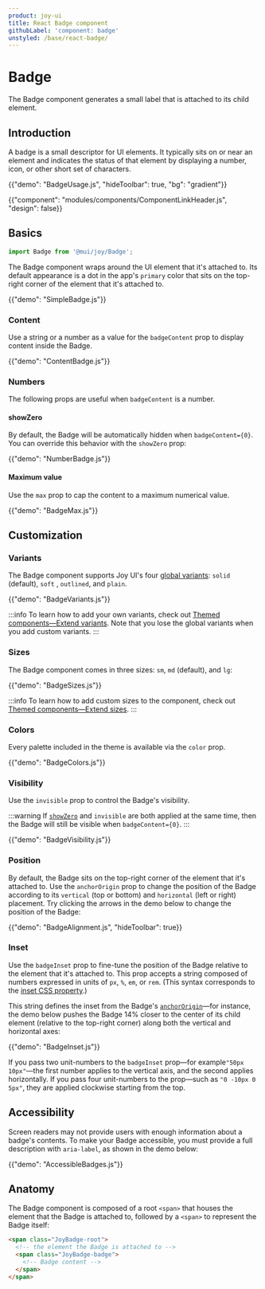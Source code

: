 ```yaml
---
product: joy-ui
title: React Badge component
githubLabel: 'component: badge'
unstyled: /base/react-badge/
---
```


# Badge

<p class="description">The Badge component generates a small label that is attached to its child element.</p>

## Introduction

A badge is a small descriptor for UI elements.
It typically sits on or near an element and indicates the status of that element by displaying a number, icon, or other short set of characters.

{{"demo": "BadgeUsage.js", "hideToolbar": true, "bg": "gradient"}}

{{"component": "modules/components/ComponentLinkHeader.js", "design": false}}

## Basics

```jsx
import Badge from '@mui/joy/Badge';
```

The Badge component wraps around the UI element that it's attached to.
Its default appearance is a dot in the app's `primary` color that sits on the top-right corner of the element that it's attached to.

{{"demo": "SimpleBadge.js"}}

### Content

Use a string or a number as a value for the `badgeContent` prop to display content inside the Badge.

{{"demo": "ContentBadge.js"}}

### Numbers

The following props are useful when `badgeContent` is a number.

#### showZero

By default, the Badge will be automatically hidden when `badgeContent={0}`.
You can override this behavior with the `showZero` prop:

{{"demo": "NumberBadge.js"}}

#### Maximum value

Use the `max` prop to cap the content to a maximum numerical value.

{{"demo": "BadgeMax.js"}}

## Customization

### Variants

The Badge component supports Joy UI's four [global variants](/joy-ui/main-features/global-variants/): `solid` (default), `soft` , `outlined`, and `plain`.

{{"demo": "BadgeVariants.js"}}

:::info
To learn how to add your own variants, check out [Themed components—Extend variants](/joy-ui/customization/themed-components/#extend-variants).
Note that you lose the global variants when you add custom variants.
:::

### Sizes

The Badge component comes in three sizes: `sm`, `md` (default), and `lg`:

{{"demo": "BadgeSizes.js"}}

:::info
To learn how to add custom sizes to the component, check out [Themed components—Extend sizes](/joy-ui/customization/themed-components/#extend-sizes).
:::

### Colors

Every palette included in the theme is available via the `color` prop.

{{"demo": "BadgeColors.js"}}

### Visibility

Use the `invisible` prop to control the Badge's visibility.

:::warning
If [`showZero`](#numbers) and `invisible` are both applied at the same time, then the Badge will still be visible when `badgeContent={0}`.
:::

{{"demo": "BadgeVisibility.js"}}

### Position

By default, the Badge sits on the top-right corner of the element that it's attached to.
Use the `anchorOrigin` prop to change the position of the Badge according to its `vertical` (top or bottom) and `horizontal` (left or right) placement.
Try clicking the arrows in the demo below to change the position of the Badge:

{{"demo": "BadgeAlignment.js", "hideToolbar": true}}

### Inset

Use the `badgeInset` prop to fine-tune the position of the Badge relative to the element that it's attached to.
This prop accepts a string composed of numbers expressed in units of `px`, `%`, `em`, or `rem`. (This syntax corresponds to the [inset CSS property](https://developer.mozilla.org/en-US/docs/Web/CSS/inset).)

This string defines the inset from the Badge's [`anchorOrigin`](#position)—for instance, the demo below pushes the Badge 14% closer to the center of its child element (relative to the top-right corner) along both the vertical and horizontal axes:

{{"demo": "BadgeInset.js"}}

If you pass two unit-numbers to the `badgeInset` prop—for example`"50px 10px"`—the first number applies to the vertical axis, and the second applies horizontally.
If you pass four unit-numbers to the prop—such as `"0 -10px 0 5px"`, they are applied clockwise starting from the top.

## Accessibility

Screen readers may not provide users with enough information about a badge's contents.
To make your Badge accessible, you must provide a full description with `aria-label`, as shown in the demo below:

{{"demo": "AccessibleBadges.js"}}

## Anatomy

The Badge component is composed of a root `<span>` that houses the element that the Badge is attached to, followed by a `<span>` to represent the Badge itself:

```html
<span class="JoyBadge-root">
  <!-- the element the Badge is attached to -->
  <span class="JoyBadge-badge">
    <!-- Badge content -->
  </span>
</span>
```
